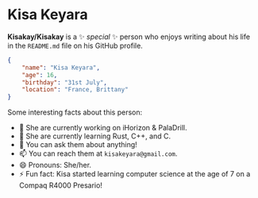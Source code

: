 # Kisa Keyara

**Kisakay/Kisakay** is a ✨ _special_ ✨ person who enjoys writing about his life in the `README.md` file on his GitHub profile.

```JSON
{
    "name": "Kisa Keyara",
    "age": 16,
    "birthday": "31st July",
    "location": "France, Brittany"
}
```
Some interesting facts about this person:

-   🔭 She are currently working on iHorizon & PalaDrill.
-   🌱 She are currently learning Rust, C++, and C.
-   💬 You can ask them about anything!
-   📫 You can reach them at `kisakeyara@gmail.com`.
-   😄 Pronouns: She/her.
-   ⚡ Fun fact: Kisa started learning computer science at the age of 7 on a Compaq R4000 Presario!
